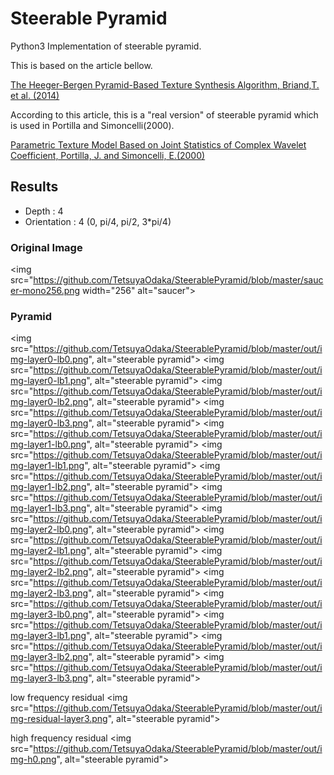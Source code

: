 # Steerable Pyramid
Python3 Implementation of steerable pyramid.

This is based on the article bellow.

[The Heeger-Bergen Pyramid-Based Texture Synthesis Algorithm, Briand,T. et al. (2014)](http://www.ipol.im/pub/art/2014/79/)

According to this article, this is a "real version" of steerable pyramid which is used in Portilla and Simoncelli(2000).

[Parametric Texture Model Based on Joint Statistics of Complex Wavelet Coefficient, Portilla, J. and Simoncelli, E.(2000) ](http://www.cns.nyu.edu/pub/lcv/portilla99.pdf)

 ## Results
 - Depth : 4
 - Orientation : 4 (0, pi/4, pi/2, 3*pi/4)
 
 ### Original Image
 <img src="https://github.com/TetsuyaOdaka/SteerablePyramid/blob/master/saucer-mono256.png width="256" alt="saucer">

 ### Pyramid
 <img src="https://github.com/TetsuyaOdaka/SteerablePyramid/blob/master/out/img-layer0-lb0.png", alt="steerable pyramid">
 <img src="https://github.com/TetsuyaOdaka/SteerablePyramid/blob/master/out/img-layer0-lb1.png", alt="steerable pyramid">
 <img src="https://github.com/TetsuyaOdaka/SteerablePyramid/blob/master/out/img-layer0-lb2.png", alt="steerable pyramid">
 <img src="https://github.com/TetsuyaOdaka/SteerablePyramid/blob/master/out/img-layer0-lb3.png", alt="steerable pyramid">
 <img src="https://github.com/TetsuyaOdaka/SteerablePyramid/blob/master/out/img-layer1-lb0.png", alt="steerable pyramid">
 <img src="https://github.com/TetsuyaOdaka/SteerablePyramid/blob/master/out/img-layer1-lb1.png", alt="steerable pyramid">
 <img src="https://github.com/TetsuyaOdaka/SteerablePyramid/blob/master/out/img-layer1-lb2.png", alt="steerable pyramid">
 <img src="https://github.com/TetsuyaOdaka/SteerablePyramid/blob/master/out/img-layer1-lb3.png", alt="steerable pyramid">
 <img src="https://github.com/TetsuyaOdaka/SteerablePyramid/blob/master/out/img-layer2-lb0.png", alt="steerable pyramid">
 <img src="https://github.com/TetsuyaOdaka/SteerablePyramid/blob/master/out/img-layer2-lb1.png", alt="steerable pyramid">
 <img src="https://github.com/TetsuyaOdaka/SteerablePyramid/blob/master/out/img-layer2-lb2.png", alt="steerable pyramid">
 <img src="https://github.com/TetsuyaOdaka/SteerablePyramid/blob/master/out/img-layer2-lb3.png", alt="steerable pyramid">
 <img src="https://github.com/TetsuyaOdaka/SteerablePyramid/blob/master/out/img-layer3-lb0.png", alt="steerable pyramid">
 <img src="https://github.com/TetsuyaOdaka/SteerablePyramid/blob/master/out/img-layer3-lb1.png", alt="steerable pyramid">
 <img src="https://github.com/TetsuyaOdaka/SteerablePyramid/blob/master/out/img-layer3-lb2.png", alt="steerable pyramid">
 <img src="https://github.com/TetsuyaOdaka/SteerablePyramid/blob/master/out/img-layer3-lb3.png", alt="steerable pyramid">

 low frequency residual
 <img src="https://github.com/TetsuyaOdaka/SteerablePyramid/blob/master/out/img-residual-layer3.png", alt="steerable pyramid">

 high frequency residual
 <img src="https://github.com/TetsuyaOdaka/SteerablePyramid/blob/master/out/img-h0.png", alt="steerable pyramid">

 

